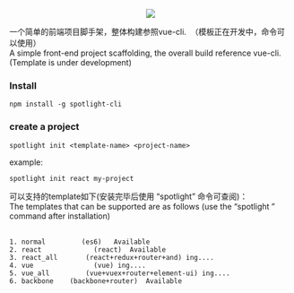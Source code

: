 <p align="center">
    <img src="https://github.com/yuminjustin/spotlight-cli/blob/master/static/sp_wihte.png">
</p>
一个简单的前端项目脚手架，整体构建参照vue-cli.  （模板正在开发中，命令可以使用）<br>
A simple front-end project scaffolding, the overall build reference vue-cli. (Template is under development)<br>

### Install

    npm install -g spotlight-cli

### create a project

    spotlight init <template-name> <project-name>

example:

    spotlight init react my-project



可以支持的template如下(安装完毕后使用 “spotlight” 命令可查阅)：<br>
The templates that can be supported are as follows (use the “spotlight ” command after installation)<br><br>

    1. normal         (es6)   Available
    2. react             (react)  Available
    3. react_all       (react+redux+router+and) ing....
    4. vue               (vue) ing....
    5. vue_all         (vue+vuex+router+element-ui) ing....
    6. backbone    (backbone+router)  Available

